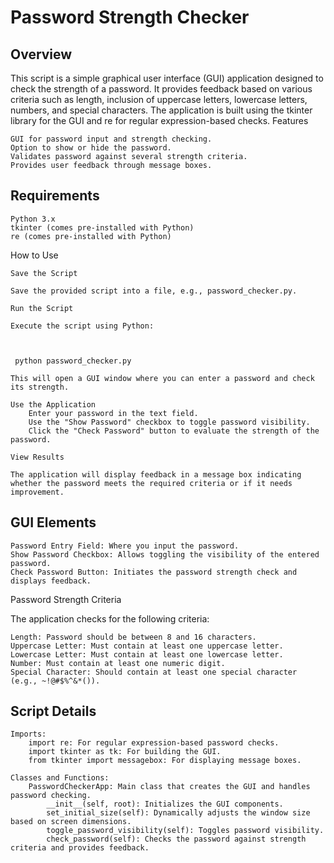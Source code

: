 # Password Strength Checker
## Overview

This script is a simple graphical user interface (GUI) application designed to check the strength of a password. It provides feedback based on various criteria such as length, inclusion of uppercase letters, lowercase letters, numbers, and special characters. The application is built using the tkinter library for the GUI and re for regular expression-based checks.
Features

    GUI for password input and strength checking.
    Option to show or hide the password.
    Validates password against several strength criteria.
    Provides user feedback through message boxes.

## Requirements

    Python 3.x
    tkinter (comes pre-installed with Python)
    re (comes pre-installed with Python)

How to Use

    Save the Script

    Save the provided script into a file, e.g., password_checker.py.

    Run the Script

    Execute the script using Python:

    

     python password_checker.py 

    This will open a GUI window where you can enter a password and check its strength.

    Use the Application
        Enter your password in the text field.
        Use the "Show Password" checkbox to toggle password visibility.
        Click the "Check Password" button to evaluate the strength of the password.

    View Results

    The application will display feedback in a message box indicating whether the password meets the required criteria or if it needs improvement.

## GUI Elements

    Password Entry Field: Where you input the password.
    Show Password Checkbox: Allows toggling the visibility of the entered password.
    Check Password Button: Initiates the password strength check and displays feedback.

Password Strength Criteria

The application checks for the following criteria:

    Length: Password should be between 8 and 16 characters.
    Uppercase Letter: Must contain at least one uppercase letter.
    Lowercase Letter: Must contain at least one lowercase letter.
    Number: Must contain at least one numeric digit.
    Special Character: Should contain at least one special character (e.g., ~!@#$%^&*()).

## Script Details

    Imports:
        import re: For regular expression-based password checks.
        import tkinter as tk: For building the GUI.
        from tkinter import messagebox: For displaying message boxes.

    Classes and Functions:
        PasswordCheckerApp: Main class that creates the GUI and handles password checking.
            __init__(self, root): Initializes the GUI components.
            set_initial_size(self): Dynamically adjusts the window size based on screen dimensions.
            toggle_password_visibility(self): Toggles password visibility.
            check_password(self): Checks the password against strength criteria and provides feedback.
